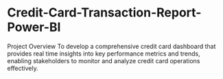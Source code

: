 # Credit-Card-Transaction-Report-Power-BI

Project Overview
To develop a comprehensive credit card dashboard that provides real time insights into key performance metrics and trends, enabling stakeholders to monitor and analyze credit card operations effectively.

